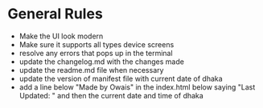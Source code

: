 # General Rules
- Make the UI look modern
- Make sure it supports all types device screens
- resolve any errors that pops up in the terminal
- update the changelog.md with the changes made
- update the readme.md file when necessary
- update the version of manifest file with current date of dhaka
- add a line below "Made by Owais" in the index.html below saying "Last Updated: " and then the current date and time of dhaka
